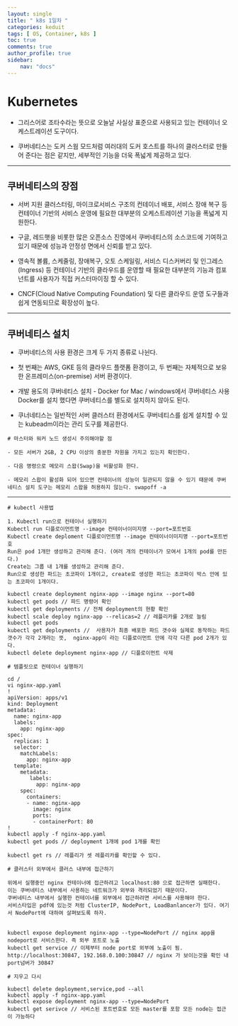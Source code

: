 ```yaml
---
layout: single
title: " k8s 1일차 "
categories: keduit
tags: [ OS, Container, k8s ]
toc: true 
comments: true
author_profile: true
sidebar:
    nav: "docs"
---
```


# Kubernetes

* 그리스어로 조타수라는 뜻으로 오늘날 사실상 표준으로 사용되고 있는 컨테이너 오케스트레이션 도구이다. 

* 쿠버네티스는 도커 스웜 모드처럼 여러대의 도커 호스트를 하나의 클러스터로 만들어 준다는 점은 같지만, 세부적인 기능을 더욱 폭넓게 제공하고 있다.

---

## 쿠버네티스의 장점

* 서버 지원 클러스터링, 마이크로서비스 구조의 컨테이너 배포, 서비스 장애 복구 등 컨테이너 기반의 서비스 운영에 필요한 대부분의 오케스트레이션 기능을 폭넓게 지원한다. 

* 구글, 레드햇을 비롯한 많은 오픈소스 진영에서 쿠버네티스의 소스코드에 기여하고 있기 때문에 성능과 안정성 면에서 신뢰를 받고 있다. 

* 영속적 볼륨, 스케줄링, 장애복구, 오토 스케일링, 서비스 디스커버리 및 인그레스(Ingress) 등 컨테이너 기반의 클라우드를 운영할 때 필요한 대부분의 기능과 컴포넌트를 사용자가 직접 커스터마이징 할 수 있다.

* CNCF(Cloud Native Computing Foundation) 및 다른 클라우드 운영 도구들과 쉽게 연동되므로 확장성이 높다.

---

## 쿠버네티스 설치

* 쿠버네티스의 사용 환경은 크게 두 가지 종류로 나뉜다.

* 첫 번째는 AWS, GKE 등의 클라우드 플랫폼 환경이고, 두 번째는 자체적으로 보유한 온프레미스(on-premise) 서버 환경이다. 

* 개발 용도의 쿠버네티스 설치 - Docker for Mac / windows에서 쿠버네티스 사용 Docker를 설치 했다면 쿠버네티스를 별도로 설치하지 않아도 된다.

* 쿠너네티스는 일반적인 서버 클러스터 환경에서도 쿠버네티스를 쉽게 설치할 수 있는 kubeadm이라는 관리 도구를 제공한다. 

```
# 마스터와 워커 노드 생성시 주의해야할 점 

- 모든 서버가 2GB, 2 CPU 이상의 충분한 자원을 가지고 있는지 확인한다.

- 다음 명령으로 메모리 스왑(Swap)을 비활성화 한다. 

- 메모리 스왑이 활성화 되어 있으면 컨테이너의 성능이 일관되지 않을 수 있기 때문에 쿠버네티스 설치 도구는 메모리 스왑을 허용하지 않는다. swapoff -a
```



---

```
# kubectl 사용법

1. Kubectl run으로 컨테이너 실행하기
Kubectl run 디플로이먼트명 --image 컨테이너이미지명 --port=포트번호
Kubectl create deploment 디플로이먼트명 --image 컨테이너이미지명 --port=포트번호
Run은 pod 1개만 생성하고 관리해 준다. (여러 개의 컨테이너가 모여서 1개의 pod를 만든다.)
Create는 그룹 내 1개를 생성하고 관리해 준다.
Run으로 생성한 파드는 초코파이 1개이고, create로 생성한 파드는 초코파이 박스 안에 있는 초코파이 1개이다.
  
kubectl create deployment nginx-app --image nginx --port=80
kubectl get pods // 파드 명령어 확인
kubectl get deployments // 전체 deployment의 현황 확인
kubectl scale deploy nginx-app --relicas=2 // 레플리카를 2개로 늘림
kubectl get pods
kubectl get deployments //  사용자가 최종 배포한 파드 갯수와 실제로 동작하는 파드 갯수가 각각 2개라는 뜻,  nginx-app이 라는 디플로이먼트 안에 각각 다른 pod 2개가 있다.
kubectl delete deployment nginx-app // 디플로이먼트 삭제
```

```
# 템플릿으로 컨테이너 실행하기

cd /
vi nginx-app.yaml
!
apiVersion: apps/v1
kind: Deployment
metadata:
  name: nginx-app
  labels:
    app: nginx-app
spec:
  replicas: 1
  selector:
    matchLabels:
      app: nginx-app
  template:
    metadata:
       labels:
         app: nginx-app
    spec:
      containers:
      - name: nginx-app
        image: nginx
        ports:
        - containerPort: 80
!
kubectl apply -f nginx-app.yaml
kubectl get pods // deployment 1개에 pod 1개를 확인

kubectl get rs // 레플리가 셋 레플리카를 확인할 수 있다.
```

```
# 클러스터 외부에서 클러스 내부에 접근하기

위에서 실행중인 nginx 컨테이너에 접근하려고 localhost:80 으로 접근하면 실패한다. 
이는 쿠버네티스 내부에서 사용하는 네트워크가 외부와 격리되었기 때문이다.
쿠버네티스 내부에서 실행한 컨테이너를 외부에서 접근하려면 서비스를 사용해야 한다.
서비스타입은 pdf에 있는것 처럼 ClusterIP, NodePort, LoadBanlancer가 있다. 여기서 NodePort에 대하여 살펴보도록 하자.


kubectl expose deployment nginx-app --type=NodePort // nginx app을 nodeport로 서비스한다. 즉 외부 포트로 노출
kubectl get service // 이제부터 node port로 외부에 노출이 됨.
http://localhost:30847, 192.168.0.100:30847 // nginx 가 보이는것을 확인 내 port넘버가 30847

# 지우고 다시

kubectl delete deployment,service,pod --all 
kubectl apply -f nginx-app.yaml
kubectl expose deployment nginx-app --type=NodePort
kubectl get serivce // 서비스된 포트번호로 모든 master를 포함 모든 node는 접근이 가능하다
```